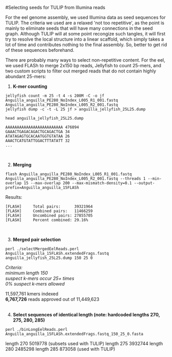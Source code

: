 #Selecting seeds for TULIP from Illumina reads

For the eel genome assembly, we used Illumina data as seed sequences for TULIP. The criteria we used are a relaxed 'not too repetitive', as the point is mainly to eliminate seeds that will have many connections in the seed graph. Although TULIP will at some point recongize such tangles, it will first try to resolve the local structure into a linear scaffold, which simply takes a lot of time and contributes nothing to the final assembly. So, better to get rid of these sequences beforehand.<br>

There are probably many ways to select non-repetitive content. For the eel, we used FLASh to merge 2x150 bp reads, Jellyfish to count 25-mers, and two custom scripts to filter out merged reads that do not contain highly abundant 25-mers:<br>

1. **K-mer counting** <br>
  ```
  jellyfish count -m 25 -t 4 -s 200M -C -o jf  Anguilla_anguilla_PE280_NoIndex_L005_R1_001.fastq Anguilla_anguilla_PE280_NoIndex_L005_R2_001.fastq 
  jellyfish dump -c -t -L 25 jf > anguilla_jellyfish_25L25.dump
  ```
  ```
  head anguilla_jellyfish_25L25.dump 
  ```
  ```
  AAAAAAAAAAAAAAAAAAAAAAAAA	476094
  GAAACTGAGACAGACTGCAGACTGA	34
  ATATAGAGTGCACAATGGTGTATAA	26
  AAACTCATGTATTGGACTTTATATT	32
  ...
  ```
  <br>

2. **Merging** <br>
  ```
  flash Anguilla_anguilla_PE280_NoIndex_L005_R1_001.fastq  Anguilla_anguilla_PE280_NoIndex_L005_R2_001.fastq --threads 1 --min-overlap 15 --max-overlap 200 --max-mismatch-density=0.1 --output-prefix=Anguilla_anguilla_15FLASh
  ```
  Results:
  ```
  [FLASH]     Total pairs:      39321964
  [FLASH]     Combined pairs:   11466259
  [FLASH]     Uncombined pairs: 27855705
  [FLASH]     Percent combined: 29.16%
  ```
  <br>
  
3. **Merged pair selection**<br>
  ```
  perl ./selectMergedEelReads.perl Anguilla_anguilla_15FLASh.extendedFrags.fastq anguilla_jellyfish_25L25.dump 150 25 0
  ```
  _Criteria:_<br>
  _minimum length 150_<br>
  _suspect k-mers occur 25+ times_<br>
  _0% suspect k-mers allowed_<br>
  
  11,597,761 kmers indexed<br>
  **6,767,726** reads approved out of 11,449,623<br>
  <br>

4. **Select sequences of identical length (note: hardcoded lengths 270, 275, 280, 285)**<br>
  ```
  perl ./binLongEelReads.perl Anguilla_anguilla_15FLASh.extendedFrags.fastq_150_25_0.fasta 
  ```
length 270 5019778 (subsets used with TULIP)
length 275 3932744
length 280 2485298
length 285 873058 (used with TULIP)
